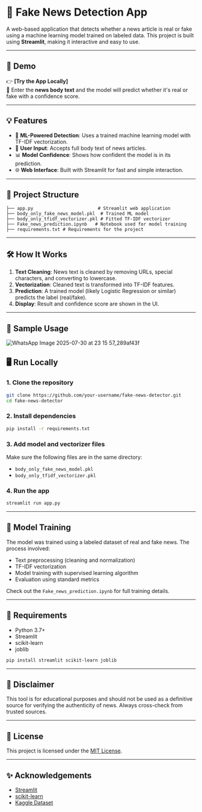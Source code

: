 # 📰 Fake News Detection App

A web-based application that detects whether a news article is real or fake using a machine learning model trained on labeled data. This project is built using **Streamlit**, making it interactive and easy to use.

---

## 🚀 Demo

👉 **[Try the App Locally]**  
📌 Enter the **news body text** and the model will predict whether it's real or fake with a confidence score.

---

## 💡 Features

- 🧠 **ML-Powered Detection**: Uses a trained machine learning model with TF-IDF vectorization.
- 💬 **User Input**: Accepts full body text of news articles.
- 📊 **Model Confidence**: Shows how confident the model is in its prediction.
- 🌐 **Web Interface**: Built with Streamlit for fast and simple interaction.

---

## 📂 Project Structure

```
├── app.py                        # Streamlit web application
├── body_only_fake_news_model.pkl  # Trained ML model
├── body_only_tfidf_vectorizer.pkl # Fitted TF-IDF vectorizer
├── Fake_news_prediction.ipynb   # Notebook used for model training
├── requirements.txt # Requirements for the project
```

---

## 🛠️ How It Works

1. **Text Cleaning**: News text is cleaned by removing URLs, special characters, and converting to lowercase.
2. **Vectorization**: Cleaned text is transformed into TF-IDF features.
3. **Prediction**: A trained model (likely Logistic Regression or similar) predicts the label (real/fake).
4. **Display**: Result and confidence score are shown in the UI.

---

## 🧪 Sample Usage

![WhatsApp Image 2025-07-30 at 23 15 57_289af43f](https://github.com/user-attachments/assets/edf5d3c3-1244-4827-9799-6357aff10f13)



## 🖥️ Run Locally

### 1. Clone the repository
```bash
git clone https://github.com/your-username/fake-news-detector.git
cd fake-news-detector
```

### 2. Install dependencies
```bash
pip install -r requirements.txt
```

### 3. Add model and vectorizer files
Make sure the following files are in the same directory:
- `body_only_fake_news_model.pkl`
- `body_only_tfidf_vectorizer.pkl`

### 4. Run the app
```bash
streamlit run app.py
```

---


## 🧠 Model Training

The model was trained using a labeled dataset of real and fake news. The process involved:
- Text preprocessing (cleaning and normalization)
- TF-IDF vectorization
- Model training with supervised learning algorithm
- Evaluation using standard metrics

Check out the `Fake_news_prediction.ipynb` for full training details.

---

## 🧾 Requirements

- Python 3.7+
- Streamlit
- scikit-learn
- joblib

```bash
pip install streamlit scikit-learn joblib
```

---

## 📌 Disclaimer

This tool is for educational purposes and should not be used as a definitive source for verifying the authenticity of news. Always cross-check from trusted sources.

---

## 📄 License

This project is licensed under the [MIT License](LICENSE).

---

## ✨ Acknowledgements

- [Streamlit](https://streamlit.io)
- [scikit-learn](https://scikit-learn.org/)
- [Kaggle Dataset](https://www.kaggle.com/datasets/bhavikjikadara/fake-news-detection/data)

